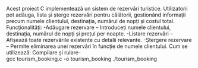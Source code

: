 Acest proiect C implementează un sistem de rezervări turistice. Utilizatorii pot adăuga, lista și șterge rezervări pentru călătorii, gestionând informații precum numele clientului, destinația, numărul de nopți și costul total.
Funcționalități:
-Adăugare rezervare – Introduceți numele clientului, destinația, numărul de nopți și prețul per noapte.
-Listare rezervări – Afișează toate rezervările existente cu detalii relevante.
-Ștergere rezervare – Permite eliminarea unei rezervări în funcție de numele clientului.
Cum se utilizează:
Compilare și rulare-    
gcc tourism_booking.c -o tourism_booking
./tourism_booking
